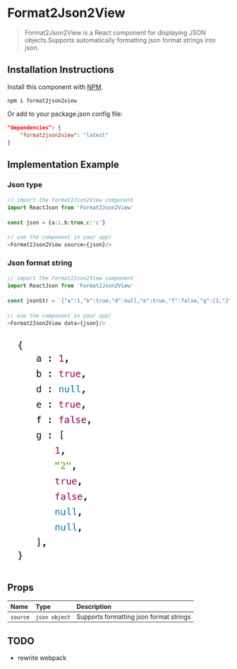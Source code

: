 # Format2Json2View

> Format2Json2View is a React component for displaying JSON objects.Supports automatically formatting json format strings into json.

## Installation Instructions

Install this component with [NPM](https://www.npmjs.com/package/format2json2view).

```shell
npm i format2json2view
```

Or add to your package.json config file:

```json
"dependencies": {
    "format2json2view": "latest"
}
```

## Implementation Example

### Json type

```typescript
// import the Format2Json2View component
import ReactJson from 'Format2Json2View'

const json = {a:1,b:true,c:'c'}

// use the component in your app!
<Format2Json2View source={json}/>
```

### Json format string

```typescript
// import the Format2Json2View component
import ReactJson from 'Format2Json2View'

const jsonStr = `{"a":1,"b":true,"d":null,"e":true,"f":false,"g":[1,"2",true,false,null,null]}`

// use the component in your app!
<Format2Json2View data={json}/>
```

![png](https://raw.githubusercontent.com/ASmallBean/MD-Images/master/uPic/2020062213573550AIlP.pngimage/png)

## Props

| Name     | Type          | Description                             |
| :------- | :------------ | :-------------------------------------- |
| `source` | `json object` | Supports formatting json format strings |

## TODO

- rewrite webpack
